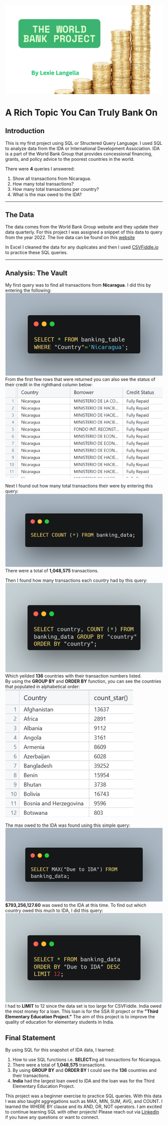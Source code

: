 <img src="images/The World Bank Project.png?raw=true"/>

# A Rich Topic You Can Truly Bank On

## Introduction
This is my first project using SQL or Structered Query Language. I used SQL to analyze data from the IDA or International Development Association. IDA is a part of the World Bank Group that provides concessional financing, grants, and policy advice to the poorest countries in the world. 

There were **4** queries I answered:
  1. Show all transactions from Nicaragua.
  2. How many total transactions?
  3. How many total transactions per country?
  4. What is the max owed to the IDA?

---
## The Data

The data comes from the World Bank Group website and they update their data quarterly. For this project I was assigned a snippet of this data to query from the year 2022. The live data can be found on this <a href="https://financesone.worldbank.org/ida-statement-of-credits-grants-and-guarantees-historical-data/DS00976">website</a>

In Excel I cleaned the data for any duplicates and then I used <a href="CSVFiddle.io">CSVFiddle.io</a> to practice these SQL queries. 

---
## Analysis: The Vault
My first query was to find all transactions from  **Nicaragua**. I did this by entering the following:
<img src="images/SQL Nicaragua.png?raw=true"/> <br>
From the first few rows that were returned you can also see the status of their credit in the righthand column below:
<img src="images/SQL_Credit.png?raw=true"/>

Next I found out how many total transactions their were by entering this query:
<img src="images/SQL All.png?raw=true"/> <br>
There were a total of **1,048,575** transactions.

Then I found how many transactions each country had by this query:
<img src="images/SQL Country.png?raw=true"/> <br>
Which yeilded **136** countries with their transaction numbers listed. <br>
By using the **GROUP BY** and **ORDER BY** function, you can see the countries that populated in alphabetical order:
<img src="images/SQL Country Breakdown.png?raw=true"/> <br>

The max owed to the IDA was found using this simple query:
<img src="images/SQL MAX.png?raw=true"/> <br> 
**$793,256,127.60** was owed to the IDA at this time. 
To find out which country owed this much to IDA, I did this query:
<img src="images/SQL Due to IDA.png?raw=true"/> <br> 
 I had to **LIMIT** to 12 since the data set is too large for CSVFiddle.
India owed the most money for a loan. This loan is for the SSA III project or the **"Third Elementary Education Project."** The aim of this project is to improve the quality of education for elementary students in India.

## Final Statement
By using SQL for this snapshot of IDA data, I learned:
  1. How to use SQL functions i.e. **SELECT**ing all transactions for Nicaragua.
  2. There were a total of **1,048,575** transactions.
  3. By using **GROUP BY** and **ORDER BY** I could see the **136** countries and their transactions.
  4. **India** had the largest loan owed to IDA and the loan was for the Third Elementary Education Project.

This project was a beginner exercise to practice SQL queries. With this data I was also taught aggregations such as MAX, MIN, SUM, AVG, and COUNT. I learned the WHERE BY clause and its AND, OR, NOT operators. I am excited to continue learning SQL with other projects! Please reach out via <a href="www.linkedin.com/in/lexie-langella">LinkedIn</a> if you have any questions or want to connect.


